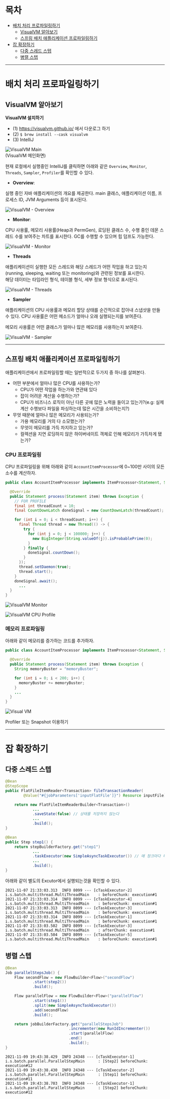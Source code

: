 # 목차
- [배치 처리 프로파일링하기](#배치-처리-프로파일링하기)
  - [VisualVM 알아보기](#VisualVM-알아보기)
  - [스프링 배치 애플리케이션 프로파일링하기](#스프링-배치-애플리케이션-프로파일링하기)
- [잡 확장하기](#잡-확장하기)
  - [다중 스레드 스텝](#다중-스레드-스텝)
  - [병렬 스텝](#병렬-스텝)

---

# 배치 처리 프로파일링하기

## VisualVM 알아보기

**VisualVM 설치하기**

- (1) https://visualvm.github.io/ 에서 다운로그 하기
- (2) `$ brew install --cask visualvm`
- (3) IntelliJ

![VisualVM Main](https://user-images.githubusercontent.com/25560203/140611476-8c77eb9d-372e-401c-8795-3db4fcc379a4.png)  
(VisualVM 메인화면)

현재 로컬에서 실행중인 IntelliJ를 클릭하면 아래와 같은 `Overview`, `Monitor`, `Threads`, `Sampler`, `Profiler`를 확인할 수 있다.

- **Overview**:

실행 중인 자바 애플리케이션의 개요를 제공한다. main 클래스, 애플리케이션 이름, 프로세스 ID, JVM Arguments 등이 표시된다.

![VisualVM - Overview](https://user-images.githubusercontent.com/25560203/140611592-c506cc59-32dc-43ea-9d9b-cd526f587fc1.png)

- **Monitor**:

CPU 사용률, 메모리 사용률(Heap과 PermGen), 로딩된 클래스 수, 수행 중인 데몬 스레드 수를 보여주는 차트를 표시한다. GC를 수행할 수 있으며 힙 덤프도 가능한다.

![VisualVM - Monitor](https://user-images.githubusercontent.com/25560203/140611663-3efef801-14ba-4c2e-8eb1-6dc717670126.png)

- **Threads**

애플리케이션이 실행한 모든 스레드와 해당 스레드가 어떤 작업을 하고 있는지(running, sleeping, waiting 또는 monitoring)와 관련된 정보를 표시한다.  
해당 데이터는 타임라인 형식, 테이블 형식, 세부 정보 형식으로 표시된다.

![VisualVM - Threads](https://user-images.githubusercontent.com/25560203/140611750-595656d2-0c22-4312-b3f6-5e0e38af4638.png)

- **Sampler**

애플리케이션의 CPU 사용률과 메모리 할당 상태를 순간적으로 잡아내 스냅샷을 만들 수 있다. CPU 사용률은 어떤 메소드가 얼마나 오래 실행되는지를 보여준다.

메모리 사용률은 어떤 클래스가 얼마나 많은 메모리를 사용하는지 보여준다.

![VisualVM - Sampler](https://user-images.githubusercontent.com/25560203/140611813-95f5ee5c-0d24-4bca-b3b3-83b458811355.png)

---  

## 스프링 배치 애플리케이션 프로파일링하기

애플리케이션에서 프로파일링할 때는 일반적으로 두가지 중 하나를 살펴본다.

- 어떤 부분에서 얼마나 많은 CPU를 사용하는가?
  - CPU가 어떤 작업을 하는가와 연관돼 있다
  - 잡이 어려운 계산을 수행하는가?
  - CPU가 비즈니스 로직이 아닌 다른 곳에 많은 노력을 들이고 있는가?(e.g: 실제 계산 수행보다 파일을 파싱하는데 많은 시간을 소비하는지?)
- 무엇 때문에 얼마나 많은 메모리가 사용되는가?
  - 가용 메모리를 거의 다 소모했는가?
  - 무엇이 메모리를 가득 차지하고 있는가?
  - 컬렉션을 지연 로딩하지 않은 하이버네이트 객체로 인해 메모리가 가득차게 됐는가?


### CPU 프로파일링

CPU 프로파일링을 위해 아래와 같이 `AccountItemProcessor`에 0~100만 사이의 모든 소수를 계산하자.

```java
public class AccountItemProcessor implements ItemProcessor<Statement, Statement> {

  @Override
  public Statement process(Statement item) throws Exception {
    // FOR PROFILE
    final int threadCount = 10;
    final CountDownLatch doneSignal = new CountDownLatch(threadCount);

    for (int i = 0; i < threadCount; i++) {
      final Thread thread = new Thread(() -> {
        try {
          for (int j = 0; j < 100000; j++) {
            new BigInteger(String.valueOf(j)).isProbablePrime(0);
          }
        } finally {
          doneSignal.countDown();
        }
      });
      thread.setDaemon(true);
      thread.start();
    }
    doneSignal.await();
      ...
  }
}
```

![VisualVM Monitor](https://user-images.githubusercontent.com/25560203/140643641-46d2f88b-69c6-4a01-a3c7-e1c683a6a98a.png)

![VisualVM CPU Profile](https://user-images.githubusercontent.com/25560203/140643798-4a1a1f94-f208-49ac-9326-3f76b14e1284.png)

### 메모리 프로파일링

아래와 같이 메모리를 증가하는 코드를 추가하자.

```java
public class AccountItemProcessor implements ItemProcessor<Statement, Statement> {

  @Override
  public Statement process(Statement item) throws Exception {
    String memoryBuster = "memoryBuster";

    for (int i = 0; i < 200; i++) {
      memoryBuster += memoryBuster;
    }
    ...
  }
}
```

![Visual VM](https://user-images.githubusercontent.com/25560203/140644143-52288f54-a8c5-444d-a723-cbc3c4f0745c.png)

Profiler 또는 Snapshot 이용하기

---  

# 잡 확장하기

## 다중 스레드 스텝

```java
@Bean
@StepScope
public FlatFileItemReader<Transaction> fileTransactionReader(
        @Value("#{jobParameters['inputFlatFile']}") Resource inputFile) {

    return new FlatFileItemReaderBuilder<Transaction>()
            ...
            .saveState(false) // 상태를 저장하지 않는다
            ...
            .build();
}

@Bean
public Step step1() {
    return stepBuilderFactory.get("step1")
            ...
            .taskExecutor(new SimpleAsyncTaskExecutor()) // 매 청크마다 해당 Excutor에서 실행한다.
            ...
            .build();
}
```

아래와 같이 별도의 Excutor에서 실행되는것을 확인할 수 있다.

```log
2021-11-07 21:33:03.313  INFO 8099 --- [cTaskExecutor-2] i.s.batch.multithread.MultiThreadMain    : beforeChunk: execution#1
2021-11-07 21:33:03.314  INFO 8099 --- [cTaskExecutor-4] i.s.batch.multithread.MultiThreadMain    : beforeChunk: execution#1
2021-11-07 21:33:03.313  INFO 8099 --- [cTaskExecutor-3] i.s.batch.multithread.MultiThreadMain    : beforeChunk: execution#1
2021-11-07 21:33:03.314  INFO 8099 --- [cTaskExecutor-1] i.s.batch.multithread.MultiThreadMain    : beforeChunk: execution#1
2021-11-07 21:33:03.502  INFO 8099 --- [cTaskExecutor-3] i.s.batch.multithread.MultiThreadMain    : afterChunk: execution#1
2021-11-07 21:33:03.504  INFO 8099 --- [cTaskExecutor-5] i.s.batch.multithread.MultiThreadMain    : beforeChunk: execution#1
```

## 병렬 스텝

```java
@Bean
Job parallelStepsJob() {
    Flow secondFlow = new FlowBuilder<Flow>("secondFlow")
            .start(step2())
            .build();

    Flow parallelFlow = new FlowBuilder<Flow>("parallelFlow")
            .start(step1())
            .split(new SimpleAsyncTaskExecutor())
            .add(secondFlow)
            .build();

    return jobBuilderFactory.get("parallelStepsJob")
                            .incrementer(new RunIdIncrementer())
                            .start(parallelFlow)
                            .end()
                            .build();
}
```

```shell
2021-11-09 19:43:38.429  INFO 24348 --- [cTaskExecutor-1] i.s.batch.parallel.ParallelStepMain      : [Step2] beforeChunk: execution#12
2021-11-09 19:43:38.430  INFO 24348 --- [cTaskExecutor-2] i.s.batch.parallel.ParallelStepMain      : [Step1] beforeChunk: execution#11
2021-11-09 19:43:38.703  INFO 24348 --- [cTaskExecutor-1] i.s.batch.parallel.ParallelStepMain      : [Step2] beforeChunk: execution#12
```